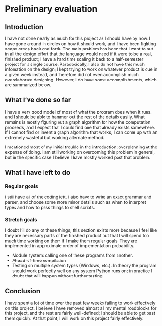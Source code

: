 # Preliminary evaluation

## Introduction
I have not done nearly as much for this project as I should have by now. I have gone around in circles on how it should work, and I have been fighting scope creep back and forth. The main problem has been that I want to put in all the design effort that the language would need if it were to be a real, finished product; I have a hard time scaling it back to a half-semester project for a single course. Paradoxically, I also do not have this much infomation on the design; I kept trying to work on whatever product is due in a given week instead, and therefore did not even accomplish much overelaborate designing. However, I do have some accomplishments, which are summarized below.

## What I’ve done so far

I have a very good model of most of what the program does when it runs, and I should be able to hammer out the rest of the details easily. What remains is mostly figuring out a graph algorithm for how the computation proceeds, and I expect that I could find one that already exists somewhere. If I cannot find or invent a graph algorithm that works, I can come up with an extremely wasteful but working alternate method.

I mentioned most of my initial trouble in the introduction: overplanning at the expense of doing. I am still working on overcoming this problem in general, but in the specific case I believe I have mostly worked past that problem.

## What I have left to do

### Regular goals

I still have all of the coding left. I also have to write an exact grammar and parser, and choose some more minor details such as when to interpret types and how to pass things to shell scripts.

### Stretch goals

I doubt I’ll do any of these things; this section exists more because I feel like they are necessary parts of the finished product but that I will spend too much time working on them if I make them regular goals. They are implemented in approximate order of implementation probability.

* Module system: calling one of these programs from another.
* Ahead-of-time compilation
* Testing on multiple system types (Windows, etc.). In theory the program should work perfectly well on any system Python runs on; in practice I doubt that will happen without further testing.

## Conclusion

I have spent a lot of time over the past few weeks failing to work effectively on this project. I believe I have removed almost all my mental roadblocks for this project, and the rest are fairly well-defined; I should be able to get past them quickly. At that point, I will work on this project fairly effectively.
